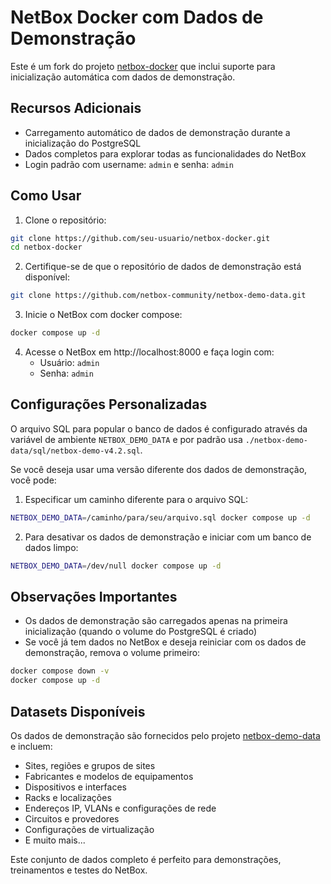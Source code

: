# NetBox Docker com Dados de Demonstração

Este é um fork do projeto [netbox-docker](https://github.com/netbox-community/netbox-docker) que inclui suporte para inicialização automática com dados de demonstração.

## Recursos Adicionais

- Carregamento automático de dados de demonstração durante a inicialização do PostgreSQL
- Dados completos para explorar todas as funcionalidades do NetBox
- Login padrão com username: `admin` e senha: `admin`

## Como Usar

1. Clone o repositório:
```bash
git clone https://github.com/seu-usuario/netbox-docker.git
cd netbox-docker
```

2. Certifique-se de que o repositório de dados de demonstração está disponível:
```bash
git clone https://github.com/netbox-community/netbox-demo-data.git
```

3. Inicie o NetBox com docker compose:
```bash
docker compose up -d
```

4. Acesse o NetBox em http://localhost:8000 e faça login com:
   - Usuário: `admin`
   - Senha: `admin`

## Configurações Personalizadas

O arquivo SQL para popular o banco de dados é configurado através da variável de ambiente `NETBOX_DEMO_DATA` e por padrão usa `./netbox-demo-data/sql/netbox-demo-v4.2.sql`.

Se você deseja usar uma versão diferente dos dados de demonstração, você pode:

1. Especificar um caminho diferente para o arquivo SQL:
```bash
NETBOX_DEMO_DATA=/caminho/para/seu/arquivo.sql docker compose up -d
```

2. Para desativar os dados de demonstração e iniciar com um banco de dados limpo:
```bash
NETBOX_DEMO_DATA=/dev/null docker compose up -d
```

## Observações Importantes

- Os dados de demonstração são carregados apenas na primeira inicialização (quando o volume do PostgreSQL é criado)
- Se você já tem dados no NetBox e deseja reiniciar com os dados de demonstração, remova o volume primeiro:
```bash
docker compose down -v
docker compose up -d
```

## Datasets Disponíveis

Os dados de demonstração são fornecidos pelo projeto [netbox-demo-data](https://github.com/netbox-community/netbox-demo-data) e incluem:

- Sites, regiões e grupos de sites
- Fabricantes e modelos de equipamentos
- Dispositivos e interfaces
- Racks e localizações
- Endereços IP, VLANs e configurações de rede
- Circuitos e provedores
- Configurações de virtualização
- E muito mais...

Este conjunto de dados completo é perfeito para demonstrações, treinamentos e testes do NetBox.